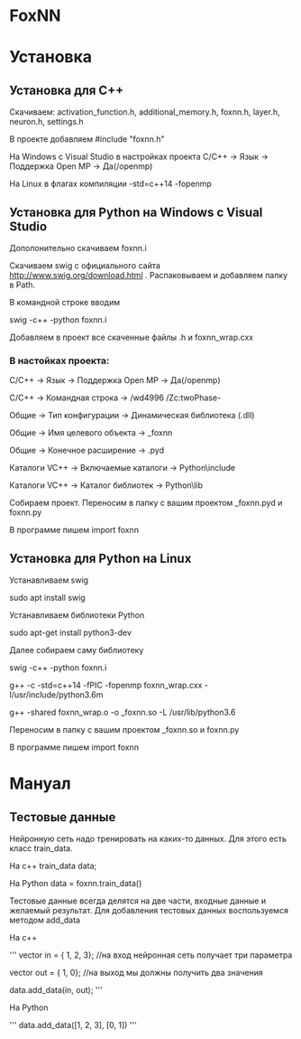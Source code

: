 # FoxNN

# Установка
## Установка для С++
Скачиваем:
activation_function.h, additional_memory.h, foxnn.h, layer.h, neuron.h, settings.h

В проекте добавляем #include "foxnn.h"

На Windows с Visual Studio в настройках проекта С/С++ -> Язык -> Поддержка Open MP -> Да(/openmp)

На Linux в флагах компиляции -std=c++14 -fopenmp

## Установка для Python на Windows с Visual Studio
Дополонительно скачиваем foxnn.i

Скачиваем swig с официального сайта http://www.swig.org/download.html . Распаковываем и добавляем папку в Path. 

В командной строке вводим 

swig -c++ -python foxnn.i

Добавляем в проект все скаченные файлы .h и foxnn_wrap.cxx

### В настойках проекта:

С/С++ -> Язык -> Поддержка Open MP -> Да(/openmp)

С/С++ -> Командная строка -> /wd4996 /Zc:twoPhase- 

Общие -> Тип конфигурации -> Динамическая библиотека (.dll)

Общие -> Имя целевого объекта -> _foxnn

Общие -> Конечное расширение -> .pyd

Каталоги VC++ -> Включаемые каталоги -> Python\include

Каталоги VC++ -> Каталог библиотек -> Python\lib

Собираем проект. Переносим в папку с вашим проектом _foxnn.pyd и foxnn.py

В программе пишем import foxnn

## Установка для Python на Linux

Устанавливаем swig

sudo apt install swig

Устанавливаем библиотеки Python

sudo apt-get install python3-dev

Далее собираем саму библиотеку

swig -c++ -python foxnn.i

g++ -c -std=c++14 -fPIC -fopenmp foxnn_wrap.cxx -I/usr/include/python3.6m

g++ -shared foxnn_wrap.o -o _foxnn.so -L /usr/lib/python3.6

Переносим в папку с вашим проектом _foxnn.so и foxnn.py

В программе пишем import foxnn

# Мануал

## Тестовые данные

Нейронную сеть надо тренировать на каких-то данных. Для этого есть класс train_data. 

На с++ train_data data;

На Python data = foxnn.train_data()

Тестовые данные всегда делятся на две части, входные данные и желаемый результат. Для добавления тестовых данных воспользуемся методом add_data

На с++

'''
vector<double> in = { 1, 2, 3}; //на вход нейронная сеть получает три параметра
  
vector<double> out = { 1, 0}; //на выход мы должны получить два значения

data.add_data(in, out);
'''

На Python

'''
data.add_data([1, 2, 3], [0, 1])
'''
